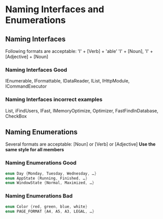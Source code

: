 # Naming Interfaces and Enumerations

## Naming Interfaces

Following formats are acceptable:
'I' + [Verb] + 'able'
'I' + [Noun], 'I' + [Adjective] + [Noun]

### Naming Interfaces Good

IEnumerable, IFormattable, IDataReader, IList, IHttpModule, ICommandExecutor

### Naming Interfaces incorrect examples

List, iFindUsers, IFast, IMemoryOptimize, Optimizer, FastFindInDatabase, CheckBox

## Naming Enumerations

Several formats are acceptable:
[Noun] or [Verb] or [Adjective]
**Use the same style for all members**

### Naming Enumerations Good

```C#
enum Day {Monday, Tuesday, Wednesday, …}
enum AppState {Running, Finished, …}
enum WindowState {Normal, Maximized, …}
```

### Naming Enumerations Bad

```C#
enum Color {red, green, blue, white}
enum PAGE_FORMAT {A4, A5, A3, LEGAL, …}
```
